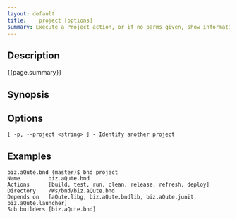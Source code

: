 ```yaml
---
layout: default
title:    project [options]  
summary: Execute a Project action, or if no parms given, show information about the project 
---
```


## Description

{{page.summary}}

## Synopsis

## Options

	[ -p, --project <string> ] - Identify another project

## Examples

	biz.aQute.bnd (master)$ bnd project
	Name         biz.aQute.bnd
	Actions      [build, test, run, clean, release, refresh, deploy]
	Directory    /Ws/bnd/biz.aQute.bnd
	Depends on   [aQute.libg, biz.aQute.bndlib, biz.aQute.junit, biz.aQute.launcher]
	Sub builders [biz.aQute.bnd]
